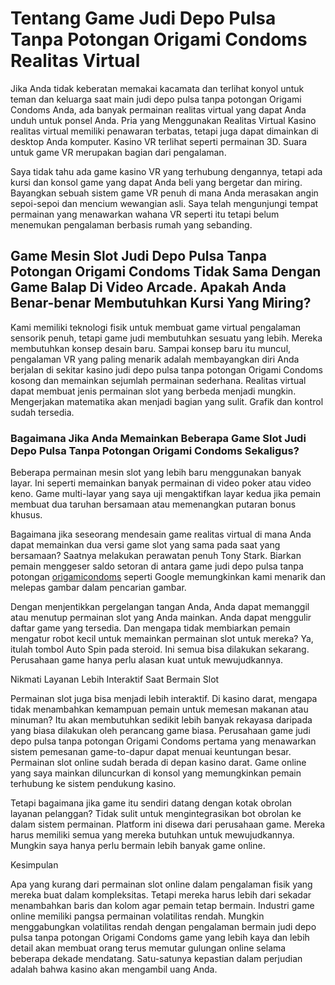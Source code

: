 # Tentang Game Judi Depo Pulsa Tanpa Potongan Origami Condoms Realitas Virtual

Jika Anda tidak keberatan memakai kacamata dan terlihat konyol untuk teman dan keluarga saat main judi depo pulsa tanpa potongan Origami Condoms Anda, ada banyak permainan realitas virtual yang dapat Anda unduh untuk ponsel Anda. Pria yang Menggunakan Realitas Virtual Kasino realitas virtual memiliki penawaran terbatas, tetapi juga dapat dimainkan di desktop Anda komputer. Kasino VR terlihat seperti permainan 3D. Suara untuk game VR merupakan bagian dari pengalaman.

Saya tidak tahu ada game kasino VR yang terhubung dengannya, tetapi ada kursi dan konsol game yang dapat Anda beli yang bergetar dan miring. Bayangkan sebuah sistem game VR penuh di mana Anda merasakan angin sepoi-sepoi dan mencium wewangian asli. Saya telah mengunjungi tempat permainan yang menawarkan wahana VR seperti itu tetapi belum menemukan pengalaman berbasis rumah yang sebanding.

## Game Mesin Slot Judi Depo Pulsa Tanpa Potongan Origami Condoms Tidak Sama Dengan Game Balap Di Video Arcade. Apakah Anda Benar-benar Membutuhkan Kursi Yang Miring?

Kami memiliki teknologi fisik untuk membuat game virtual pengalaman sensorik penuh, tetapi game judi membutuhkan sesuatu yang lebih. Mereka membutuhkan konsep desain baru. Sampai konsep baru itu muncul, pengalaman VR yang paling menarik adalah membayangkan diri Anda berjalan di sekitar kasino judi depo pulsa tanpa potongan Origami Condoms kosong dan memainkan sejumlah permainan sederhana. Realitas virtual dapat membuat jenis permainan slot yang berbeda menjadi mungkin. Mengerjakan matematika akan menjadi bagian yang sulit. Grafik dan kontrol sudah tersedia.

### Bagaimana Jika Anda Memainkan Beberapa Game Slot Judi Depo Pulsa Tanpa Potongan Origami Condoms Sekaligus?

Beberapa permainan mesin slot yang lebih baru menggunakan banyak layar. Ini seperti memainkan banyak permainan di video poker atau video keno. Game multi-layar yang saya uji mengaktifkan layar kedua jika pemain membuat dua taruhan bersamaan atau memenangkan putaran bonus khusus.

Bagaimana jika seseorang mendesain game realitas virtual di mana Anda dapat memainkan dua versi game slot yang sama pada saat yang bersamaan? Saatnya melakukan perawatan penuh Tony Stark. Biarkan pemain menggeser saldo setoran di antara game judi depo pulsa tanpa potongan [origamicondoms](https://www.origamicondoms.com/) seperti Google memungkinkan kami menarik dan melepas gambar dalam pencarian gambar.

Dengan menjentikkan pergelangan tangan Anda, Anda dapat memanggil atau menutup permainan slot yang Anda mainkan. Anda dapat menggulir daftar game yang tersedia. Dan mengapa tidak membiarkan pemain mengatur robot kecil untuk memainkan permainan slot untuk mereka? Ya, itulah tombol Auto Spin pada steroid. Ini semua bisa dilakukan sekarang. Perusahaan game hanya perlu alasan kuat untuk mewujudkannya.

Nikmati Layanan Lebih Interaktif Saat Bermain Slot

Permainan slot juga bisa menjadi lebih interaktif. Di kasino darat, mengapa tidak menambahkan kemampuan pemain untuk memesan makanan atau minuman? Itu akan membutuhkan sedikit lebih banyak rekayasa daripada yang biasa dilakukan oleh perancang game biasa. Perusahaan game judi depo pulsa tanpa potongan Origami Condoms pertama yang menawarkan sistem pemesanan game-to-dapur dapat menuai keuntungan besar. Permainan slot online sudah berada di depan kasino darat. Game online yang saya mainkan diluncurkan di konsol yang memungkinkan pemain terhubung ke sistem pendukung kasino.

Tetapi bagaimana jika game itu sendiri datang dengan kotak obrolan layanan pelanggan? Tidak sulit untuk mengintegrasikan bot obrolan ke dalam sistem permainan. Platform ini disewa dari perusahaan game. Mereka harus memiliki semua yang mereka butuhkan untuk mewujudkannya. Mungkin saya hanya perlu bermain lebih banyak game online.

Kesimpulan

Apa yang kurang dari permainan slot online dalam pengalaman fisik yang mereka buat dalam kompleksitas. Tetapi mereka harus lebih dari sekadar menambahkan baris dan kolom agar pemain tetap bermain. Industri game online memiliki pangsa permainan volatilitas rendah. Mungkin menggabungkan volatilitas rendah dengan pengalaman bermain judi depo pulsa tanpa potongan Origami Condoms game yang lebih kaya dan lebih detail akan membuat orang terus memutar gulungan online selama beberapa dekade mendatang. Satu-satunya kepastian dalam perjudian adalah bahwa kasino akan mengambil uang Anda.
